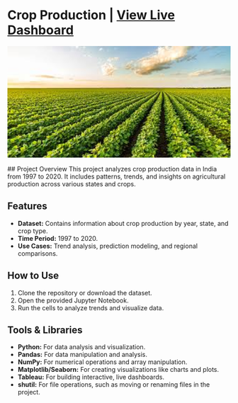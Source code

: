# Crop Production | [View Live Dashboard](https://public.tableau.com/app/profile/darshana.b8538/viz/CropProductionAnalysis_17334398919360/CropProductionDashboard)
<p align="left">
  <img src="https://github.com/darshanabk/Crop_Production/blob/main/Crop.jfif" width="800" title="hover text">
</p>
## Project Overview
This project analyzes crop production data in India from 1997 to 2020. It includes patterns, trends, and insights on agricultural production across various states and crops.

## Features
- **Dataset:** Contains information about crop production by year, state, and crop type.
- **Time Period:** 1997 to 2020.
- **Use Cases:** Trend analysis, prediction modeling, and regional comparisons.

## How to Use
1. Clone the repository or download the dataset.
2. Open the provided Jupyter Notebook.
3. Run the cells to analyze trends and visualize data.

## Tools & Libraries
- **Python:** For data analysis and visualization.
- **Pandas:** For data manipulation and analysis.
- **NumPy:** For numerical operations and array manipulation.
- **Matplotlib/Seaborn:** For creating visualizations like charts and plots.
- **Tableau:** For building interactive, live dashboards.
- **shutil:** For file operations, such as moving or renaming files in the project.

